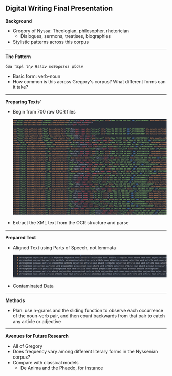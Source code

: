 Digital Writing Final Presentation
---
**Background**

- Gregory of Nyssa: Theologian, philosopher, rhetorician
	- Dialogues, sermons, treatises, biographies
- Stylistic patterns across this corpus

---
**The Pattern**

	ὅσα περὶ τὴν θείαν καθοραται φύσιν
	
- Basic form: verb-noun
- How common is this across Gregory's corpus?  What different forms can it take?

---
**Preparing Texts**'

- Begin from 700 raw OCR files

	![A](https://github.com/cshanley18/Digital-RW-Coursework/blob/master/DigitalRWPresentation/rawOCRImage.png.png)
- Extract the XML text from the OCR structure and parse

---
**Prepared Text**
- Aligned Text using Parts of Speech, not lemmata

	![B](https://github.com/cshanley18/Digital-RW-Coursework/blob/master/DigitalRWPresentation/alignedPoS100.png.png)
- Contaminated Data
	 

---
**Methods**

- Plan: use n-grams and the sliding function to observe each occurrence of the noun-verb pair, and then count backwards from that pair to catch any article or adjective

---
**Avenues for Future Research**
- All of Gregory
- Does frequency vary among different literary forms in the Nyssenian corpus?
- Compare  with classical models 
	- De Anima and the Phaedo, for instance
